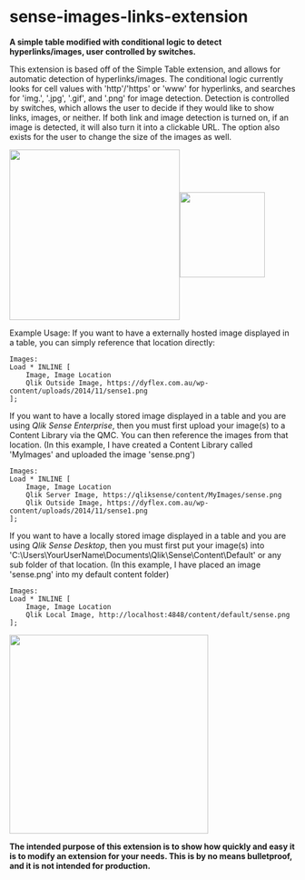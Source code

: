 # sense-images-links-extension

**A simple table modified with conditional logic to detect hyperlinks/images, user controlled by switches.**

This extension is based off of the Simple Table extension, and allows for automatic detection of hyperlinks/images. The conditional logic currently looks for cell values with 'http'/'https' or 'www' for hyperlinks, and searches for 'img.', '.jpg', '.gif', and '.png' for image detection. Detection is controlled by switches, which allows the user to decide if they would like to show links, images, or neither. If both link and image detection is turned on, if an image is detected, it will also turn it into a clickable URL. The option also exists for the user to change the size of the images as well.


<img style="-webkit-user-select: none" src="http://i.imgur.com/ACd8qG6.jpg" align="middle" width="300"><img style="-webkit-user-select: none" src="http://i.imgur.com/Xax6A3T.jpg" align="middle" width="150">


Example Usage:
If you want to have a externally hosted image displayed in a table, you can simply reference that location directly:

```
Images:
Load * INLINE [
	Image, Image Location
    Qlik Outside Image, https://dyflex.com.au/wp-content/uploads/2014/11/sense1.png
];
```

If you want to have a locally stored image displayed in a table and you are using *Qlik Sense Enterprise*, then you must first upload your image(s) to a Content Library via the QMC. You can then reference the images from that location.
(In this example, I have created a Content Library called 'MyImages' and uploaded the image 'sense.png')

```
Images:
Load * INLINE [
	Image, Image Location
    Qlik Server Image, https://qliksense/content/MyImages/sense.png
    Qlik Outside Image, https://dyflex.com.au/wp-content/uploads/2014/11/sense1.png
];
```

If you want to have a locally stored image displayed in a table and you are using *Qlik Sense Desktop*, then you must first put your image(s) into 'C:\Users\YourUserName\Documents\Qlik\Sense\Content\Default' or any sub folder of that location. 
(In this example, I have placed an image 'sense.png' into my default content folder)

```
Images:
Load * INLINE [
	Image, Image Location
    Qlik Local Image, http://localhost:4848/content/default/sense.png
];
```
<img style="-webkit-user-select: none" src="http://i.imgur.com/NG0Ne5i.jpg" width="350">




**The intended purpose of this extension is to show how quickly and easy it is to modify an extension for your needs. This is by no means bulletproof, and it is not intended for production.**
